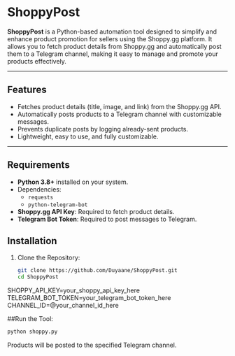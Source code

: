 # ShoppyPost

**ShoppyPost** is a Python-based automation tool designed to simplify and enhance product promotion for sellers using the Shoppy.gg platform. It allows you to fetch product details from Shoppy.gg and automatically post them to a Telegram channel, making it easy to manage and promote your products effectively.

---

## Features

- Fetches product details (title, image, and link) from the Shoppy.gg API.
- Automatically posts products to a Telegram channel with customizable messages.
- Prevents duplicate posts by logging already-sent products.
- Lightweight, easy to use, and fully customizable.

---

## Requirements

- **Python 3.8+** installed on your system.
- Dependencies:
  - `requests`
  - `python-telegram-bot`
- **Shoppy.gg API Key**: Required to fetch product details.
- **Telegram Bot Token**: Required to post messages to Telegram.

## Installation

1. Clone the Repository:
   ```bash
   git clone https://github.com/Duyaane/ShoppyPost.git
   cd ShoppyPost

SHOPPY_API_KEY=your_shoppy_api_key_here
TELEGRAM_BOT_TOKEN=your_telegram_bot_token_here
CHANNEL_ID=@your_channel_id_here


##Run the Tool:

  ```bash
  python shoppy.py 
```
Products will be posted to the specified Telegram channel.



